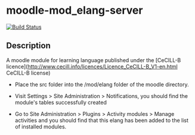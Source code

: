 moodle-mod_elang-server
=======================

[![Build Status](https://travis-ci.org/chdemko/moodle-mod_elang-server.png?branch=master)](https://travis-ci.org/chdemko/moodle-mod_elang-server)

Description
-----------
A moodle module for learning language published under the [CeCILL-B licence](http://www.cecill.info/licences/Licence_CeCILL-B_V1-en.html CeCILL-B license)

* Place the src folder into the /mod/elang folder of the moodle directory.

* Visit Settings > Site Administration > Notifications, you should find the module's tables successfully created

* Go to Site Administration > Plugins > Activity modules > Manage activities
  and you should find that this elang has been added to the list of
  installed modules.

